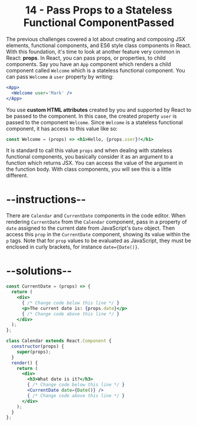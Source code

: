 # <center>14 - Pass Props to a Stateless Functional ComponentPassed</center>

The previous challenges covered a lot about creating and composing JSX elements, functional components, and ES6 style class components in React. With this foundation, it's time to look at another feature very common in React: **props**. In React, you can pass props, or properties, to child components. Say you have an `App` component which renders a child component called `Welcome` which is a stateless functional component. You can pass `Welcome` a `user` property by writing:

```jsx
<App>
  <Welcome user='Mark' />
</App>
```

You use **custom HTML attributes** created by you and supported by React to be passed to the component. In this case, the created property `user` is passed to the component `Welcome`. Since `Welcome` is a stateless functional component, it has access to this value like so:

```jsx
const Welcome = (props) => <h1>Hello, {props.user}!</h1>
```

It is standard to call this value `props` and when dealing with stateless functional components, you basically consider it as an argument to a function which returns JSX. You can access the value of the argument in the function body. With class components, you will see this is a little different.

# --instructions--

There are `Calendar` and `CurrentDate` components in the code editor. When rendering `CurrentDate` from the `Calendar` component, pass in a property of `date` assigned to the current date from JavaScript's `Date` object. Then access this `prop` in the `CurrentDate` component, showing its value within the `p` tags. Note that for `prop` values to be evaluated as JavaScript, they must be enclosed in curly brackets, for instance `date={Date()}`.

# --solutions--

```jsx
const CurrentDate = (props) => {
  return (
    <div>
      { /* Change code below this line */ }
      <p>The current date is: {props.date}</p>
      { /* Change code above this line */ }
    </div>
  );
};

class Calendar extends React.Component {
  constructor(props) {
    super(props);
  }
  render() {
    return (
      <div>
        <h3>What date is it?</h3>
        { /* Change code below this line */ }
        <CurrentDate date={Date()} />
        { /* Change code above this line */ }
      </div>
    );
  }
};
```
